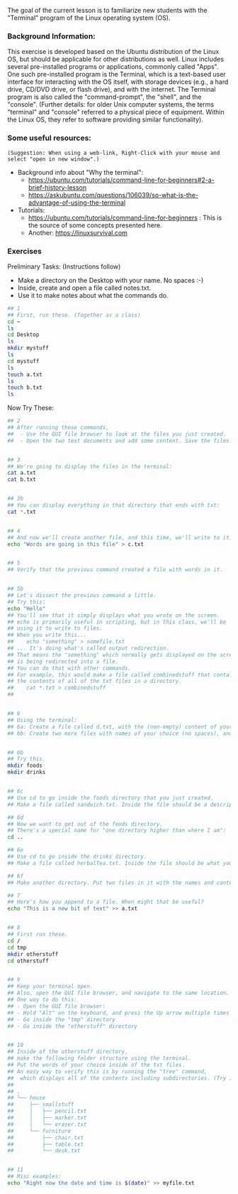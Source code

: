 
The goal of the current lesson is to familiarize new students with the "Terminal" program of the Linux operating system (OS).

### Background Information:
This exercise is developed based on the Ubuntu distribution of the Linux OS, but should be applicable for other distributions as well. Linux includes several pre-installed programs or applications, commonly called "Apps".  One such pre-installed program is the Terminal, which is a text-based user interface for interacting with the OS itself, with storage devices (e.g., a hard drive, CD/DVD drive, or flash drive), and with the internet.  The Terminal program is also called the "command-prompt", the "shell", and the "console".  (Further details: for older Unix computer systems, the terms "terminal" and "console" referred to a physical piece of equipment.  Within the Linux OS, they refer to software providing similar functionality). 


### Some useful resources:
`(Suggestion: When using a web-link, Right-Click with your mouse and select "open in new window".)`
- Background info about "Why the terminal": 
  - https://ubuntu.com/tutorials/command-line-for-beginners#2-a-brief-history-lesson
  - https://askubuntu.com/questions/106039/so-what-is-the-advantage-of-using-the-terminal
- Tutorials:
  - https://ubuntu.com/tutorials/command-line-for-beginners : This is the source of some concepts presented here. 
  - Another: https://linuxsurvival.com

### Exercises
Preliminary Tasks:  (Instructions follow)
- Make a directory on the Desktop with your name. No spaces :-)
- Inside, create and open a file called notes.txt.
- Use it to make notes about what the commands do.

```sh
## 1
## First, run these. (Together as a class)
cd ~
ls
cd Desktop
ls
mkdir mystuff
ls
cd mystuff
ls
touch a.txt
ls
touch b.txt
ls
```

Now Try These:
```sh
## 2 
## After running those commands,
##  - Use the GUI file browser to look at the files you just created.
##  - Open the two text documents and add some content. Save the files.


## 3
## We're going to display the files in the terminal:
cat a.txt
cat b.txt


## 3b
## You can display everything in that directory that ends with txt:
cat *.txt


## 4
## And now we'll create another file, and this time, we'll write to it:
echo "Words are going in this file" > c.txt


## 5
## Verify that the previous command created a file with words in it.


## 5b
## Let's dissect the previous command a little.
## Try this:
echo "Hello"
## You'll see that it simply displays what you wrote on the screen.
## echo is primarily useful in scripting, but in this class, we'll be
## using it to write to files.
## When you write this...
##    echo "something" > somefile.txt
## ... It's doing what's called output redirection.
## That means the "something" which normally gets displayed on the screen
## is being redirected into a file.
## You can do that with other commands.
## For example, this would make a file called combinedstuff that contains
## the contents of all of the txt files in a directory.
##    cat *.txt > combinedstuff
## 


## 6
## Using the terminal:
## 6a: Create a file called d.txt, with the (non-empty) content of your choice.
## 6b: Create two more files with names of your choice (no spaces), and with the content of your choice.


## 6b
## Try this.
mkdir foods
mkdir drinks


## 6c
## Use cd to go inside the foods directory that you just created.
## Make a file called sandwich.txt. Inside the file should be a description of a sandwich.

## 6d
## Now we want to get out of the foods directory.
## There's a special name for "one directory higher than where I am":
cd ..

## 6e
## Use cd to go inside the drinks directory.
## Make a file called herbalTea.txt. Inside the file should be what you think about herbal tea.

## 6f
## Make another directory. Put two files in it with the names and contents of your choice.

## 7
## Here's how you append to a file. When might that be useful?
echo "This is a new bit of text" >> a.txt


## 8
## First run these.
cd /
cd tmp
mkdir otherstuff
cd otherstuff


## 9
## Keep your terminal open.
## Also, open the GUI file browser, and navigate to the same location.
## One way to do this:
## - Open the GUI file browser:
## - Hold "Alt" on the keyboard, and press the Up arrow multiple times
## - Go inside the "tmp" directory
## - Go inside the "otherstuff" directory


## 10
## Inside of the otherstuff directory,
## make the following folder structure using the terminal.
## Put the words of your choice inside of the txt files.
## An easy way to verify this is by running the "tree" command,
##  which displays all of the contents including subdirectories. (Try it out!)
## 
## .
## └── house
##     ├── smallstuff
##     │   ├── pencil.txt
##     │   ├── marker.txt
##     │   └── eraser.txt
##     └── furniture
##         ├── chair.txt
##         ├── table.txt
##         └── desk.txt


## 11
## Misc examples:
echo "Right now the date and time is $(date)" >> myfile.txt 

```

